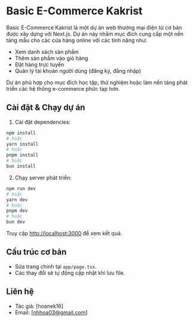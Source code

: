 # Basic E-Commerce Kakrist

Basic E-Commerce Kakrist là một dự án web thương mại điện tử cơ bản được xây dựng với Next.js. Dự án này nhằm mục đích cung cấp một nền tảng mẫu cho các cửa hàng online với các tính năng như:

- Xem danh sách sản phẩm
- Thêm sản phẩm vào giỏ hàng
- Đặt hàng trực tuyến
- Quản lý tài khoản người dùng (đăng ký, đăng nhập)

Dự án phù hợp cho mục đích học tập, thử nghiệm hoặc làm nền tảng phát triển các hệ thống e-commerce phức tạp hơn.

## Cài đặt & Chạy dự án

1. Cài đặt dependencies:

```bash
npm install
# hoặc
yarn install
# hoặc
pnpm install
# hoặc
bun install
```

2. Chạy server phát triển:

```bash
npm run dev
# hoặc
yarn dev
# hoặc
pnpm dev
# hoặc
bun dev
```

Truy cập [http://localhost:3000](http://localhost:3000) để xem kết quả.

## Cấu trúc cơ bản

- Sửa trang chính tại `app/page.tsx`.
- Các thay đổi sẽ tự động cập nhật khi lưu file.

## Liên hệ

- Tác giả: [hoanek16]
- Email: [nhhoa03@gmail.com]
